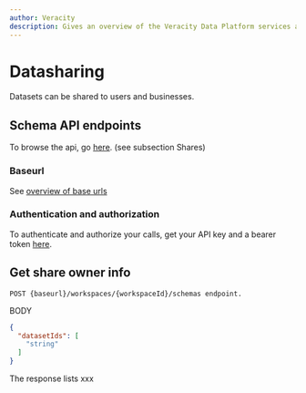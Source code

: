 ```yaml
---
author: Veracity
description: Gives an overview of the Veracity Data Platform services and related components.
---
```


# Datasharing
Datasets can be shared to users and businesses.

## Schema API endpoints
To browse the api, go [here](https://developer.veracity.com/docs/section/api-explorer/76904bcb-1aaf-4a2f-8512-3af36fdadb2f/developerportal/dataworkbenchv2-swagger.json).
(see subsection Shares)

### Baseurl
See [overview of base urls](https://developer.veracity.com/docs/section/dataplatform/apiendpoints)

### Authentication and authorization
To authenticate and authorize your calls, get your API key and a bearer token [here](auth.md).

## Get share owner info

```
POST {baseurl}/workspaces/{workspaceId}/schemas endpoint. 
```
BODY

```json
{
  "datasetIds": [
    "string"
  ]
}
```

The response lists xxx